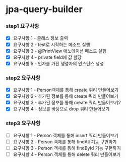 # jpa-query-builder

### step1 요구사항
- [x] 요구사항 1 - 클래스 정보 출력
- [x] 요구사항 2 - test로 시작하는 메소드 실행
- [x] 요구사항 3 - @PrintView 애노테이션 메소드 실행
- [x] 요구사항 4 - private field에 값 할당
- [x] 요구사항 5 - 인자를 가진 생성자의 인스턴스 생성

### step2 요구사항
- [x] 요구사항 1 - Person객체를 통해 create 쿼리 만들어보기
- [x] 요구사항 2 - 추가된 정보를 통해 create 쿼리 만들어보기
- [x] 요구사항 3 - 추가된 정보를 통해 create 쿼리 만들어보기2
- [x] 요구사항 4 - 정보를 바탕으로 drop 쿼리 만들어보기

### step3 요구사항
- [ ] 요구사항 1 - Person 객체를 통해 insert 쿼리 만들어보기
- [ ] 요구사항 2 - Person 객체를 통해 findAll 기능 구현하기
- [ ] 요구사항 3 - Person 객체를 통해 findById 기능 구현하기
- [ ] 요구사항 4 - Person 객체를 통해 delete 쿼리 만들어보기
